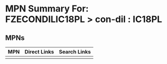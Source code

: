 



# MPN Summary For: FZECONDILIC18PL > con-dil : IC18PL

## MPNs
  

|MPN|Direct Links|Search Links|
| :--- | :--- | :--- |
||||
